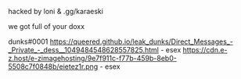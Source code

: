 hacked by loni & .gg/karaeski

we got full of your doxx

dunks#0001
https://queered.github.io/leak_dunks/Direct_Messages_-_Private_-_dess__1049484548628557825.html - esex
https://cdn.e-z.host/e-zimagehosting/9e7f911c-f77b-459b-8eb0-5508c7f0848b/eietez1r.png - esex
